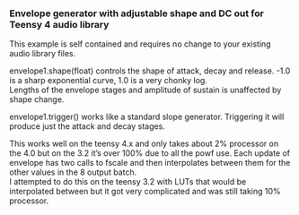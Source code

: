 ### Envelope generator with adjustable shape and DC out for Teensy 4 audio library  
  
  This example is self contained and requires no change to your existing audio library files.   
  
  envelope1.shape(float) controls the shape of attack, decay and release. -1.0 is a sharp exponential curve, 1.0 is a very chonky log.  
  Lengths of the envelope stages and amplitude of sustain is unaffected by shape change.  
    
  envelope1.trigger() works like a standard slope generator. Triggering it will produce just the attack and decay stages. 
  
This works well on the teensy 4.x and only takes about 2% processor on the 4.0 but on the 3.2 it’s over 100% due to all the powf use. Each update of envelope has two calls to fscale and then interpolates between them for the other values in the 8 output batch.   
I attempted to do this on the teensy 3.2 with LUTs that would be interpolated between but it got very complicated and was still taking 10% processor.  
